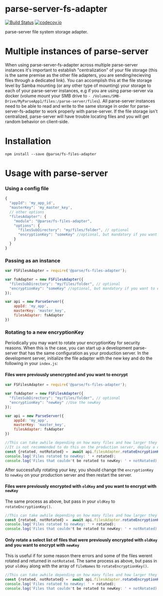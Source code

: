 # parse-server-fs-adapter
[![Build Status](https://travis-ci.org/parse-community/parse-server-fs-adapter.svg?branch=master)](https://travis-ci.org/parse-community/parse-server-fs-adapter)
[![codecov.io](https://codecov.io/github/parse-community/parse-server-fs-adapter/coverage.svg?branch=master)](https://codecov.io/github/parse-community/parse-server-fs-adapter?branch=master)

parse-server file system storage adapter. 


# Multiple instances of parse-server
When using parse-server-fs-adapter across multiple parse-server instances it's important to establish "centralization" of your file storage (this is the same premise as the other file adapters, you are sending/recieving files through a dedicated link). You can accomplish this at the file storage level by Samba mounting (or any other type of mounting) your storage to each of your parse-server instances, e.g if you are using parse-server via docker (volume mount your SMB drive to `- /Volumes/SMB-Drive/MyParseApp1/files:/parse-server/files`). All parse-server instances need to be able to read and write to the same storage in order for parse-server-fs-adapter to work properly with parse-server. If the file storage isn't centralized, parse-server will have trouble locating files and you will get random behavior on client-side.

# Installation

`npm install --save @parse/fs-files-adapter`

# Usage with parse-server

### Using a config file

```javascript
{
  "appId": 'my_app_id',
  "masterKey": 'my_master_key',
  // other options
  "filesAdapter": {
    "module": "@parse/fs-files-adapter",
    "options": {
      "filesSubDirectory": "my/files/folder", // optional
      "encryptionKey": "someKey" //optional, but mandatory if you want to encrypt files
    } 
  }
}
```

### Passing as an instance

```javascript
var FSFilesAdapter = require('@parse/fs-files-adapter');

var fsAdapter = new FSFilesAdapter({
  "filesSubDirectory": "my/files/folder", // optional
  "encryptionKey": "someKey" //optional, but mandatory if you want to encrypt files
});

var api = new ParseServer({
	appId: 'my_app',
	masterKey: 'master_key',
	filesAdapter: fsAdapter
})
```

### Rotating to a new encryptionKey
Periodically you may want to rotate your encryptionKey for security reasons. When this is the case, you can start up a development parse-server that has the same configuration as your production server. In the development server, initialize the file adapter with the new key and do the following in your `index.js`:

#### Files were previously unencrypted and you want to encrypt
```javascript
var FSFilesAdapter = require('@parse/fs-files-adapter');

var fsAdapter = new FSFilesAdapter({
  "filesSubDirectory": "my/files/folder", // optional
  "encryptionKey": "newKey" //Use the newKey
});

var api = new ParseServer({
	appId: 'my_app',
	masterKey: 'master_key',
	filesAdapter: fsAdapter
})

//This can take awhile depending on how many files and how larger they are. It will attempt to rotate the key of all files in your filesSubDirectory
//It is not recommended to do this on the production server, deploy a development server to complete the process.
const {rotated, notRotated} =  await api.filesAdapter.rotateEncryptionKey();
console.log('Files rotated to newKey: ' + rotated);
console.log('Files that couldn't be rotated to newKey: ' + notRotated);
```

After successfully rotating your key, you should change the `encryptionKey` to `newKey` on your production server and then restart the server.


#### Files were previously encrypted with `oldKey` and you want to encrypt with `newKey`
The same process as above, but pass in your `oldKey` to `rotateEncryptionKey()`.
```javascript
//This can take awhile depending on how many files and how larger they are. It will attempt to rotate the key of all files in your filesSubDirectory
const {rotated, notRotated} =  await api.filesAdapter.rotateEncryptionKey({oldKey: oldKey});
console.log('Files rotated to newKey: ' + rotated);
console.log('Files that couldn't be rotated to newKey: ' + notRotated);
```

#### Only rotate a select list of files that were previously encrypted with `oldKey` and you want to encrypt with `newKey`
This is useful if for some reason there errors and some of the files werent rotated and returned in `notRotated`. The same process as above, but pass in your `oldKey` along with the array of `fileNames` to `rotateEncryptionKey()`.
```javascript
//This can take awhile depending on how many files and how larger they are. It will attempt to rotate the key of all files in your filesSubDirectory
const {rotated, notRotated} =  await api.filesAdapter.rotateEncryptionKey({oldKey: oldKey, fileNames: ["fileName1.png","fileName2.png"]});
console.log('Files rotated to newKey: ' + rotated);
console.log('Files that couldn't be rotated to newKey: ' + notRotated);
```
